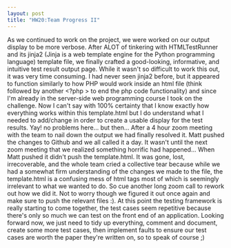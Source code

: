 ```yaml
---
layout: post
title: "HW20:Team Progress II"
---
```


As we continued to work on the project, we were worked on our output display to be more verbose. After ALOT of tinkering with HTMLTestRunner and its jinja2 (Jinja is a web template engine for the Python programming language) template file, we finally crafted a good-looking, informative, and intuitive test result output page. While it wasn't so difficult to work this out, it was very time consuming. I had never seen jinja2 before, but it appeared to function similarly to how PHP would work inside an html file (think <?php do php stuff ?> followed by another <?php > to end the php code functionality) and since I'm already in the server-side web programming course I took on the challenge. Now I can't say with 100% certainty that I know exactly how everything works within this template.html but I do understand what I needed to add/change in order to create a usable display for the test results. Yay! no problems here... but then... 
After a 4 hour zoom meeting with the team to nail down the output we had finally resolved it. Matt pushed the changes to Github and we all called it a day. It wasn't until the next zoom meeting that we realized something horrific had happened... When Matt pushed it didn't push the template.html. It was gone, lost, irrecoverable, and the whole team cried a collective tear because while we had a somewhat firm understanding of the changes we made to the file, the template.html is a confusing mess of html tags most of which is seemingly irrelevant to what we wanted to do. So cue another long zoom call to rework out how we did it. Not to worry though we figured it out once again and make sure to push the relevant files :). At this point the testing framework is really starting to come together, the test cases seem repetitive because there's only so much we can test on the front end of an application. Looking forward now, we just need to tidy up everything, comment and document, create some more test cases, then implement faults to ensure our test cases are worth the paper they're written on, so to speak of course ;) 

